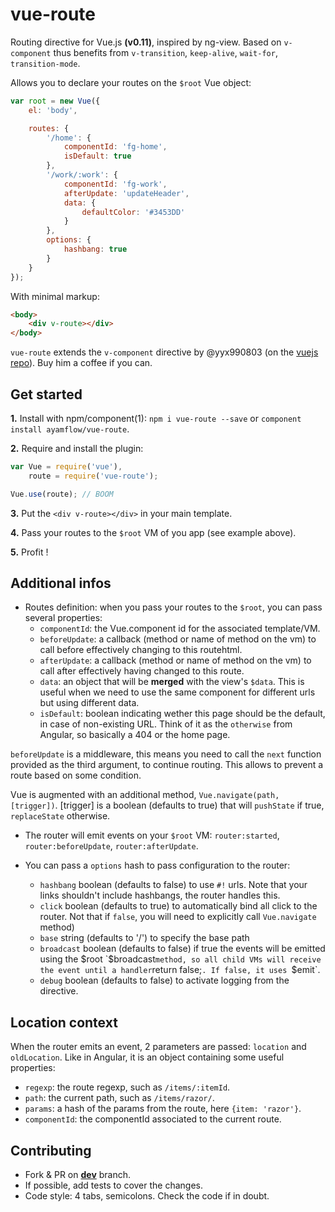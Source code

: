 vue-route
=======

Routing directive for Vue.js **(v0.11)**, inspired by ng-view.
Based on `v-component` thus benefits from `v-transition`, `keep-alive`, `wait-for`, `transition-mode`.

Allows you to declare your routes on the `$root` Vue object:

```js
var root = new Vue({
    el: 'body',

    routes: {
        '/home': {
            componentId: 'fg-home',
            isDefault: true
        },
        '/work/:work': {
            componentId: 'fg-work',
            afterUpdate: 'updateHeader',
            data: {
                defaultColor: '#3453DD'
            }
        },
        options: {
            hashbang: true
        }
    }
});

```

With minimal markup:

```html
<body>
    <div v-route></div>
</body>

```

`vue-route` extends the `v-component` directive by @yyx990803 (on the [vuejs repo](https://github.com/yyx990803/vue/tree/master/src/directives/component.js)). Buy him a coffee if you can.

## Get started

**1.** Install with npm/component(1): `npm i vue-route --save` or `component install ayamflow/vue-route`.

**2.** Require and install the plugin:

```js
var Vue = require('vue'),
    route = require('vue-route');

Vue.use(route); // BOOM
```

**3.** Put the `<div v-route></div>` in your main template.

**4.** Pass your routes to the `$root` VM of you app (see example above).

**5.** Profit !

## Additional infos

* Routes definition: when you pass your routes to the `$root`, you can pass several properties:
    * `componentId`: the Vue.component id for the associated template/VM.
    * `beforeUpdate`: a callback (method or name of method on the vm) to call before effectively changing to this routehtml.
    * `afterUpdate`: a callback (method or name of method on the vm) to call after effectively having changed to this route.
    * `data`: an object that will be **merged** with the view's `$data`. This is useful when we need to use the same component for different urls but using different data.
    * `isDefault`: boolean indicating wether this page should be the default, in case of non-existing URL. Think of it as the `otherwise` from Angular, so basically a 404 or the home page.

`beforeUpdate` is a middleware, this means you need to call the `next` function provided as the third argument, to continue routing. This allows to prevent a route based on some condition.

Vue is augmented with an additional method, `Vue.navigate(path, [trigger])`. [trigger] is a boolean (defaults to true) that will `pushState` if true, `replaceState` otherwise.

* The router will emit events on your `$root` VM: `router:started`, `router:beforeUpdate`, `router:afterUpdate`.

* You can pass a `options` hash to pass configuration to the router:
    * `hashbang` boolean (defaults to false) to use `#!` urls. Note that your links shouldn't include hashbangs, the router handles this.
    * `click` boolean (defaults to true) to automatically bind all click to the router. Not that if `false`, you will need to explicitly call `Vue.navigate` method)
    * `base` string (defaults to '/') to specify the base path
    * `broadcast` boolean (defaults to false) if true the events will be emitted using the $root `$broadcast` method, so all child VMs will receive the event until a handler `return false;`. If false, it uses `$emit`.
    * `debug` boolean (defaults to false) to activate logging from the directive.

## Location context

When the router emits an event, 2 parameters are passed: `location` and `oldLocation`. Like in Angular, it is an object containing some useful properties:
* `regexp`: the route regexp, such as `/items/:itemId`.
* `path`: the current path, such as `/items/razor/`.
* `params`: a hash of the params from the route, here `{item: 'razor'}`.
* `componentId`: the componentId associated to the current route.

## Contributing

* Fork & PR on **[dev](https://github.com/ayamflow/vue-route/tree/dev)** branch.
* If possible, add tests to cover the changes.
* Code style: 4 tabs, semicolons. Check the code if in doubt.

